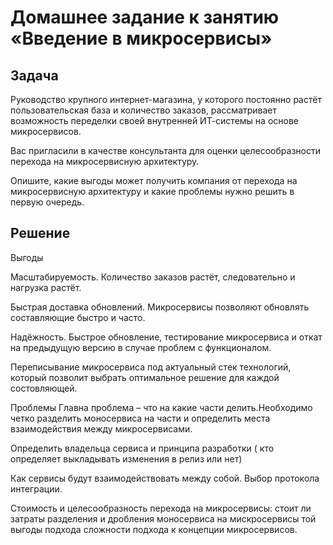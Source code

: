# Домашнее задание к занятию «Введение в микросервисы»

## Задача

Руководство крупного интернет-магазина, у которого постоянно растёт пользовательская база и количество заказов, рассматривает возможность переделки своей внутренней   ИТ-системы на основе микросервисов. 

Вас пригласили в качестве консультанта для оценки целесообразности перехода на микросервисную архитектуру. 

Опишите, какие выгоды может получить компания от перехода на микросервисную архитектуру и какие проблемы нужно решить в первую очередь.

## Решение
Выгоды

Масштабируемость. Количество заказов растёт, следовательно и нагрузка растёт.

Быстрая доставка обновлений. Микросервисы позволяют обновлять составляющие быстро и часто.

Надёжность. Быстрое обновление, тестирование микросервиса и откат на предыдущую версию в случае проблем с функционалом.

Переписывание микросервиса под актуальный стек технологий, который позволит выбрать оптимальное решение для каждой состовляющей.

Проблемы
Главна проблема – что на какие части делить.Необходимо четко разделить моносервиса на части и определить места взаимодействия между микросервисами.

Определить владельца сервиса и принципа разработки ( кто определяет выкладывать изменения в релиз или нет)

Как сервисы будут взаимодействовать между собой. Выбор протокола интеграции.

Стоимость и целесообразность перехода на микросервисы: стоит ли затраты разделения и дробления моносервиса на мискросервисы той выгоды подхода сложности подхода к концепции микросервисов.
